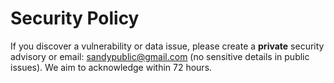 # Security Policy
If you discover a vulnerability or data issue, please create a **private** security advisory
or email: sandypublic@gmail.com (no sensitive details in public issues).
We aim to acknowledge within 72 hours.
